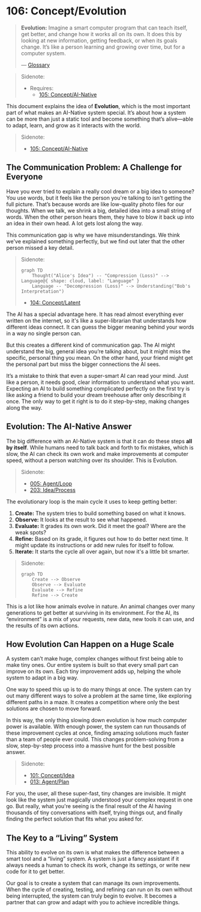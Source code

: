 # 106: Concept/Evolution

> **Evolution:** Imagine a smart computer program that can teach itself, get better, and change how it works all on its own. It does this by looking at new information, getting feedback, or when its goals change. It’s like a person learning and growing over time, but for a computer system.
>
> — [Glossary](./000_glossary.md)

> Sidenote:
>
> - Requires:
>   - [105: Concept/AI-Native](./105_concept_ai_native.md)

This document explains the idea of **Evolution**, which is the most important part of what makes an AI-Native system special. It’s about how a system can be more than just a static tool and become something that’s alive—able to adapt, learn, and grow as it interacts with the world.

> Sidenote:
>
> - [105: Concept/AI-Native](./105_concept_ai_native.md)

## The Communication Problem: A Challenge for Everyone

Have you ever tried to explain a really cool dream or a big idea to someone? You use words, but it feels like the person you're talking to isn't getting the full picture. That’s because words are like low-quality photo files for our thoughts. When we talk, we shrink a big, detailed idea into a small string of words. When the other person hears them, they have to blow it back up into an idea in their own head. A lot gets lost along the way.

This communication gap is why we have misunderstandings. We think we've explained something perfectly, but we find out later that the other person missed a key detail.

> Sidenote:
>
> ```mermaid
> graph TD
>     Thought("Alice's Idea") -- "Compression (Loss)" --> Language@{ shape: cloud, label: "Language" }
>     Language -- "Decompression (Loss)" --> Understanding("Bob's Interpretation")
> ```
>
> - [104: Concept/Latent](./104_concept_latent.md)

The AI has a special advantage here. It has read almost everything ever written on the internet, so it's like a super-librarian that understands how different ideas connect. It can guess the bigger meaning behind your words in a way no single person can.

But this creates a different kind of communication gap. The AI might understand the big, general idea you’re talking about, but it might miss the specific, personal thing you mean. On the other hand, your friend might get the personal part but miss the bigger connections the AI sees.

It’s a mistake to think that even a super-smart AI can read your mind. Just like a person, it needs good, clear information to understand what you want. Expecting an AI to build something complicated perfectly on the first try is like asking a friend to build your dream treehouse after only describing it once. The only way to get it right is to do it step-by-step, making changes along the way.

## Evolution: The AI-Native Answer

The big difference with an AI-Native system is that it can do these steps **all by itself**. While humans need to talk back and forth to fix mistakes, which is slow, the AI can check its own work and make improvements at computer speed, without a person watching over its shoulder. This is Evolution.

> Sidenote:
>
> - [005: Agent/Loop](./005_agent_loop.md)
> - [203: Idea/Process](./203_idea_process.md)

The evolutionary loop is the main cycle it uses to keep getting better:

1.  **Create:** The system tries to build something based on what it knows.
2.  **Observe:** It looks at the result to see what happened.
3.  **Evaluate:** It grades its own work. Did it meet the goal? Where are the weak spots?
4.  **Refine:** Based on its grade, it figures out how to do better next time. It might update its instructions or add new rules for itself to follow.
5.  **Iterate:** It starts the cycle all over again, but now it's a little bit smarter.

> Sidenote:
>
> ```mermaid
> graph TD
>     Create --> Observe
>     Observe --> Evaluate
>     Evaluate --> Refine
>     Refine --> Create
> ```

This is a lot like how animals evolve in nature. An animal changes over many generations to get better at surviving in its environment. For the AI, its “environment” is a mix of your requests, new data, new tools it can use, and the results of its own actions.

## How Evolution Can Happen on a Huge Scale

A system can’t make huge, complex changes without first being able to make tiny ones. Our entire system is built so that every small part can improve on its own. Each tiny improvement adds up, helping the whole system to adapt in a big way.

One way to speed this up is to do many things at once. The system can try out many different ways to solve a problem at the same time, like exploring different paths in a maze. It creates a competition where only the best solutions are chosen to move forward.

In this way, the only thing slowing down evolution is how much computer power is available. With enough power, the system can run thousands of these improvement cycles at once, finding amazing solutions much faster than a team of people ever could. This changes problem-solving from a slow, step-by-step process into a massive hunt for the best possible answer.

> Sidenote:
>
> - [101: Concept/Idea](./101_concept_idea.md)
> - [013: Agent/Plan](./013_agent_plan.md)

For you, the user, all these super-fast, tiny changes are invisible. It might look like the system just magically understood your complex request in one go. But really, what you're seeing is the final result of the AI having thousands of tiny conversations with itself, trying things out, and finally finding the perfect solution that fits what you asked for.

## The Key to a “Living” System

This ability to evolve on its own is what makes the difference between a smart tool and a “living” system. A system is just a fancy assistant if it always needs a human to check its work, change its settings, or write new code for it to get better.

Our goal is to create a system that can manage its own improvements. When the cycle of creating, testing, and refining can run on its own without being interrupted, the system can truly begin to evolve. It becomes a partner that can grow and adapt with you to achieve incredible things.
